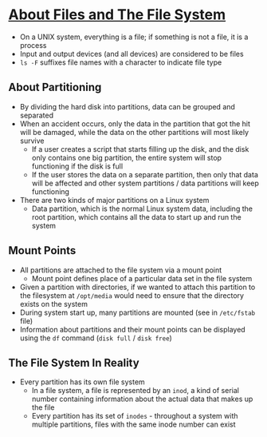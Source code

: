 # [About Files and The File System](https://tldp.org/LDP/intro-linux/html/sect_03_01.html)

* On a UNIX system, everything is a file; if something is not a file, it is a process
* Input and output devices (and all devices) are considered to be files
* `ls -F` suffixes file names with a character to indicate file type

## About Partitioning

* By dividing the hard disk into partitions, data can be grouped and separated
* When an accident occurs, only the data in the partition that got the hit will be damaged, while the data on the other partitions will most likely survive
  * If a user creates a script that starts filling up the disk, and the disk only contains one big partition, the entire system will stop functioning if the disk is full
  * If the user stores the data on a separate partition, then only that data will be affected and other system partitions / data partitions will keep functioning
* There are two kinds of major partitions on a Linux system
  * Data partition, which is the normal Linux system data, including the root partition, which contains all the data to start up and run the system

## Mount Points

* All partitions are attached to the file system via a mount point
  * Mount point defines place of a particular data set in the file system
* Given a partition with directories, if we wanted to attach this partition to the filesystem at `/opt/media` would need to ensure that the directory exists on the system
* During system start up, many partitions are mounted (see in `/etc/fstab` file)
* Information about partitions and their mount points can be displayed using the `df` command (`disk full` / `disk free`)

## The File System In Reality

* Every partition has its own file system
  * In a file system, a file is represented by an `inod`, a kind of serial number containing information about the actual data that makes up the file
  * Every partition has its set of `inodes` - throughout a system with multiple partitions, files with the same inode number can exist

